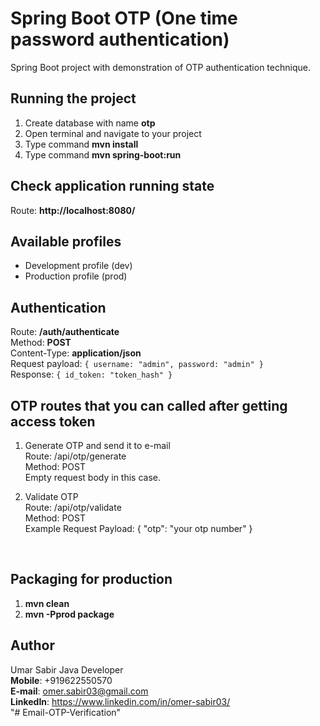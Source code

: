 # Spring Boot OTP (One time password authentication)

Spring Boot project with demonstration of OTP authentication technique.


## Running the project  
1. Create database with name **otp**
2. Open terminal and navigate to your project
3. Type command **mvn install**
4. Type command **mvn spring-boot:run**

## Check application running state
Route: **http://localhost:8080/**


## Available profiles
- Development profile (dev)
- Production profile (prod)


## Authentication

Route: **/auth/authenticate**  
Method: **POST**  
Content-Type: **application/json**  
Request payload: `{ username: "admin", password: "admin" }`  
Response: `{ id_token: "token_hash" }`

## OTP routes that you can called after getting access token  
1. Generate OTP and send it to e-mail <br>
Route: /api/otp/generate <br>
Method: POST <br>
Empty request body in this case.

2. Validate OTP <br>
Route: /api/otp/validate <br>
Method: POST <br>
Example Request Payload: { "otp": "your otp number" }
<br>


## Packaging for production
1. **mvn clean**  
2. **mvn -Pprod package**


## Author
Umar Sabir
Java Developer
<br>
**Mobile**: +919622550570  
**E-mail**: omer.sabir03@gmail.com   
**LinkedIn**: https://www.linkedin.com/in/omer-sabir03/  
"# Email-OTP-Verification" 
